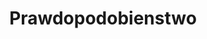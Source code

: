 ---
layout: rozszerzenie_tags
tag: prawdopodobienstwo
title: Prawdopodobienstwo
permalink: /matura-rozszerzona/prawdopodobienstwo/ # This is only required for pretty links.
# Thus, this page's link is /tags/jekyll/ rather than /tags/jekyll.html
---